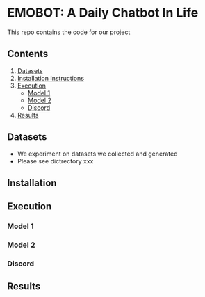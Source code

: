 # EMOBOT: A Daily Chatbot In Life
This repo contains the code for our project
## Contents
1. [Datasets](##Datasets)
2. [Installation Instructions](##Installation)
3. [Execution](##Execution)
   - [Model 1](###Model1)
   - [Model 2](###Model2)
   - [Discord](###Discord)
5. [Results](##Results)
## Datasets
* We experiment on datasets we collected and generated
* Please see dictrectory xxx
## Installation
## Execution
### Model 1
### Model 2
### Discord
## Results

